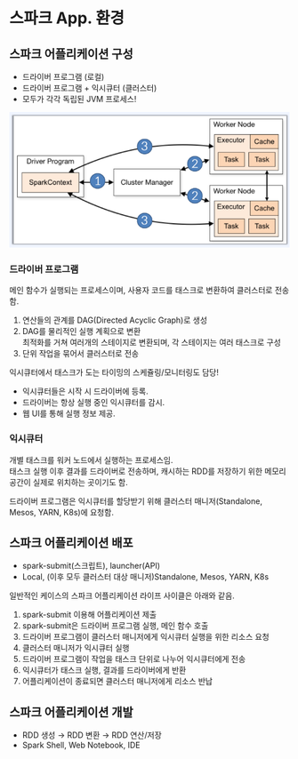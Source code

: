 # 스파크 App. 환경

## 스파크 어플리케이션 구성

* 드라이버 프로그램 (로컬)
* 드라이버 프로그램 + 익시큐터 (클러스터)
* 모두가 각각 독립된 JVM 프로세스!

![Images](../../Images/1-34.PNG)

### 드라이버 프로그램

메인 함수가 실행되는 프로세스이며, 사용자 코드를 태스크로 변환하여 클러스터로 전송함.  

1. 연산들의 관계를 DAG(Directed Acyclic Graph)로 생성
2. DAG를 물리적인 실행 계획으로 변환  
최적화를 거쳐 여러개의 스테이지로 변환되며, 각 스테이지는 여러 태스크로 구성
3. 단위 작업을 묶어서 클러스터로 전송

익시큐터에서 태스크가 도는 타이밍의 스케쥴링/모니터링도 담당!

* 익시큐터들은 시작 시 드라이버에 등록.
* 드라이버는 항상 실행 중인 익시큐터를 감시.
* 웹 UI를 통해 실행 정보 제공.

### 익시큐터

개별 태스크를 워커 노드에서 실행하는 프로세스임.  
태스크 실행 이후 결과를 드라이버로 전송하며, 캐시하는 RDD를 저장하기 위한 메모리 공간이 실제로 위치하는 곳이기도 함.  

드라이버 프로그램은 익시큐터를 할당받기 위해 클러스터 매니저(Standalone, Mesos, YARN, K8s)에 요청함.  

## 스파크 어플리케이션 배포

* spark-submit(스크립트), launcher(API)
* Local, (이후 모두 클러스터 대상 매니저)Standalone, Mesos, YARN, K8s

일반적인 케이스의 스파크 어플리케이션 라이프 사이클은 아래와 같음.  

1. spark-submit 이용해 어플리케이션 제출
2. spark-submit은 드라이버 프로그램 실행, 메인 함수 호출
3. 드라이버 프로그램이 클러스터 매니저에게 익시큐터 실행을 위한 리소스 요청
4. 클러스터 매니저가 익시큐터 실행
5. 드라이버 프로그램이 작업을 태스크 단위로 나누어 익시큐터에게 전송
6. 익시큐터가 태스크 실행, 결과를 드라이버에게 반환
7. 어플리케이션이 종료되면 클러스터 매니저에게 리소스 반납

## 스파크 어플리케이션 개발

* RDD 생성 → RDD 변환 → RDD 연산/저장
* Spark Shell, Web Notebook, IDE


